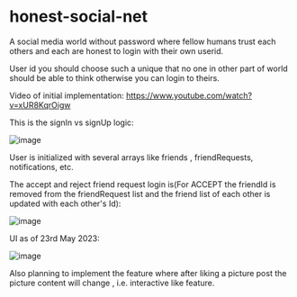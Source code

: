 # honest-social-net

A social media world without password where fellow humans trust each others and each are honest to login with their own userid.

User id you should choose such a unique that no one in other part of world should be able to think otherwise you can login to theirs.

Video of initial implementation: https://www.youtube.com/watch?v=xUR8KqrOigw

This is the signIn vs signUp logic:

![image](https://github.com/devashish234073/honest-social-net/assets/20777854/3d5a11f1-2974-4fa0-ba37-0d68bc26a356)

User is initialized with several arrays like friends , friendRequests, notifications, etc.

The accept and reject friend request login is(For ACCEPT the friendId is removed from the friendRequest list and the friend list of each other is updated with each other's Id):

![image](https://github.com/devashish234073/honest-social-net/assets/20777854/33427fc8-816f-4116-ba75-2fc4c0896934)

UI as of 23rd May 2023:

![image](https://github.com/devashish234073/honest-social-net/assets/20777854/4416e1d7-314a-4ccf-bc12-296f87c386c1)


Also planning to implement the feature where after liking a picture post the picture content will change , i.e. interactive like feature.

